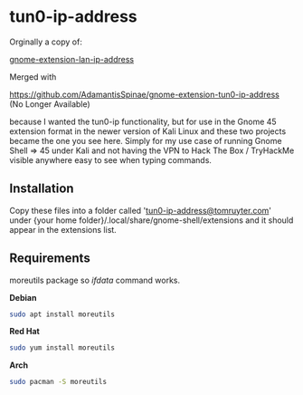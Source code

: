 # tun0-ip-address

Orginally a copy of:

[gnome-extension-lan-ip-address](https://github.com/Josholith/gnome-extension-lan-ip-address)

Merged with

https://github.com/AdamantisSpinae/gnome-extension-tun0-ip-address (No Longer Available)

because I wanted the tun0-ip functionality, but for use in the Gnome 45 extension format in the newer version of Kali Linux and these two projects became the one you see here. Simply for my use case of running Gnome Shell => 45 under Kali and not having the VPN to Hack The Box / TryHackMe visible anywhere easy to see when typing commands. 

## Installation

Copy these files into a folder called 'tun0-ip-address@tomruyter.com' under {your home folder}/.local/share/gnome-shell/extensions and it should appear in the extensions list.

## Requirements
moreutils package so *ifdata* command works.

**Debian**
```sh
sudo apt install moreutils
```

**Red Hat**
```sh
sudo yum install moreutils
```

**Arch**
```sh
sudo pacman -S moreutils
```
